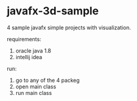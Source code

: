 # javafx-3d-sample

4 sample javafx simple projects with visualization.

requirements: 
1. oracle java 1.8
2. intellij idea

run:
1. go to any of the 4 packeg
2. open main class
3. run main class
